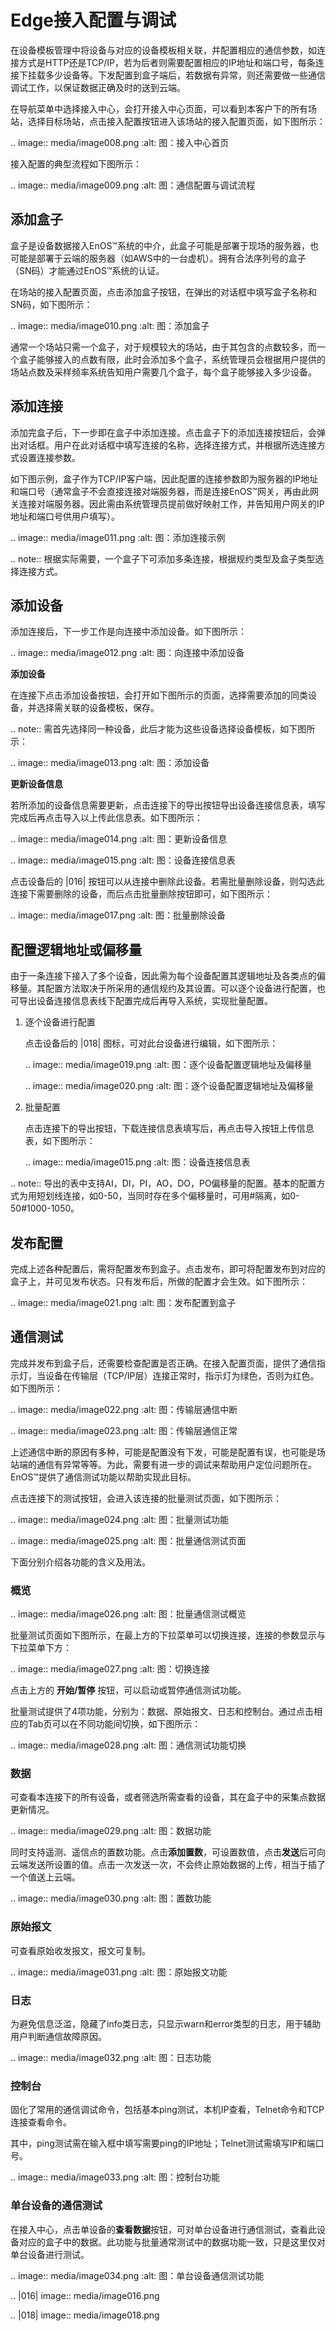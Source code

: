 # Edge接入配置与调试

在设备模板管理中将设备与对应的设备模板相关联，并配置相应的通信参数，如连接方式是HTTP还是TCP/IP，若为后者则需要配置相应的IP地址和端口号，每条连接下挂载多少设备等。下发配置到盒子端后，若数据有异常，则还需要做一些通信调试工作，以保证数据正确及时的送到云端。

在导航菜单中选择接入中心，会打开接入中心页面，可以看到本客户下的所有场站，选择目标场站，点击接入配置按钮进入该场站的接入配置页面，如下图所示：

.. image:: media/image008.png
   :alt: 图：接入中心首页


接入配置的典型流程如下图所示：

.. image:: media/image009.png
   :alt: 图：通信配置与调试流程

## 添加盒子

盒子是设备数据接入EnOS™系统的中介，此盒子可能是部署于现场的服务器，也可能是部署于云端的服务器（如AWS中的一台虚机）。拥有合法序列号的盒子（SN码）才能通过EnOS™系统的认证。

在场站的接入配置页面，点击添加盒子按钮，在弹出的对话框中填写盒子名称和SN码，如下图所示：

.. image:: media/image010.png
   :alt: 图：添加盒子


通常一个场站只需一个盒子，对于规模较大的场站，由于其包含的点数较多，而一个盒子能够接入的点数有限，此时会添加多个盒子，系统管理员会根据用户提供的场站点数及采样频率系统告知用户需要几个盒子，每个盒子能够接入多少设备。

## 添加连接

添加完盒子后，下一步即在盒子中添加连接。点击盒子下的添加连接按钮后，会弹出对话框。用户在此对话框中填写连接的名称，选择连接方式，并根据所选连接方式设置连接参数。

如下图示例，盒子作为TCP/IP客户端，因此配置的连接参数即为服务器的IP地址和端口号（通常盒子不会直接连接对端服务器，而是连接EnOS™网关，再由此网关连接对端服务器。因此需由系统管理员提前做好映射工作，并告知用户网关的IP地址和端口号供用户填写）。

.. image:: media/image011.png
   :alt: 图：添加连接示例


.. note:: 根据实际需要，一个盒子下可添加多条连接，根据规约类型及盒子类型选择连接方式。

## 添加设备

添加连接后，下一步工作是向连接中添加设备。如下图所示：

.. image:: media/image012.png
   :alt: 图：向连接中添加设备


**添加设备**

在连接下点击添加设备按钮，会打开如下图所示的页面，选择需要添加的同类设备，并选择需关联的设备模板，保存。

.. note:: 需首先选择同一种设备，此后才能为这些设备选择设备模板，如下图所示：

.. image:: media/image013.png
   :alt: 图：添加设备


**更新设备信息**

若所添加的设备信息需要更新，点击连接下的导出按钮导出设备连接信息表，填写完成后再点击导入以上传此信息表。如下图所示：

.. image:: media/image014.png
   :alt: 图：更新设备信息


.. image:: media/image015.png
   :alt: 图：设备连接信息表


点击设备后的 |016| 按钮可以从连接中删除此设备。若需批量删除设备，则勾选此连接下需要删除的设备，而后点击批量删除按钮即可，如下图所示：

.. image:: media/image017.png
   :alt: 图：批量删除设备


## 配置逻辑地址或偏移量

由于一条连接下接入了多个设备，因此需为每个设备配置其逻辑地址及各类点的偏移量。其配置方法取决于所采用的通信规约及其设置。可以逐个设备进行配置，也可导出设备连接信息表线下配置完成后再导入系统，实现批量配置。

1. 逐个设备进行配置

   点击设备后的 |018| 图标，可对此台设备进行编辑，如下图所示：

   .. image:: media/image019.png
      :alt: 图：逐个设备配置逻辑地址及偏移量


   .. image:: media/image020.png
      :alt: 图：逐个设备配置逻辑地址及偏移量


2. 批量配置

   点击连接下的导出按钮，下载连接信息表填写后，再点击导入按钮上传信息表，如下图所示：

   .. image:: media/image015.png
      :alt: 图：设备连接信息表


.. note:: 导出的表中支持AI，DI，PI，AO，DO，PO偏移量的配置。基本的配置方式为用短划线连接，如0-50，当同时存在多个偏移量时，可用\#隔离，如0-50\#1000-1050。

## 发布配置

完成上述各种配置后，需将配置发布到盒子。点击发布，即可将配置发布到对应的盒子上，并可见发布状态。只有发布后，所做的配置才会生效。如下图所示：

.. image:: media/image021.png
   :alt: 图：发布配置到盒子


## 通信测试

完成并发布到盒子后，还需要检查配置是否正确。在接入配置页面，提供了通信指示灯，当设备在传输层（TCP/IP层）连接正常时，指示灯为绿色，否则为红色。如下图所示：

.. image:: media/image022.png
   :alt: 图：传输层通信中断


.. image:: media/image023.png
   :alt: 图：传输层通信正常


上述通信中断的原因有多种，可能是配置没有下发，可能是配置有误，也可能是场站端的通信有异常等等。为此，需要有进一步的调试来帮助用户定位问题所在。EnOS™提供了通信测试功能以帮助实现此目标。

点击连接下的测试按钮，会进入该连接的批量测试页面，如下图所示：

.. image:: media/image024.png
   :alt: 图：批量测试功能


.. image:: media/image025.png
   :alt: 图：批量通信测试页面


下面分别介绍各功能的含义及用法。

### 概览

.. image:: media/image026.png
   :alt: 图：批量通信测试概览


批量测试页面如下图所示，在最上方的下拉菜单可以切换连接，连接的参数显示与下拉菜单下方：

.. image:: media/image027.png
   :alt: 图：切换连接


点击上方的 **开始/暂停** 按钮，可以启动或暂停通信测试功能。

批量测试提供了4项功能，分别为：数据、原始报文、日志和控制台。通过点击相应的Tab页可以在不同功能间切换，如下图所示：

.. image:: media/image028.png
   :alt: 图：通信测试功能切换


### 数据

可查看本连接下的所有设备，或者筛选所需查看的设备，其在盒子中的采集点数据更新情况。

.. image:: media/image029.png
   :alt: 图：数据功能


同时支持遥测、遥信点的置数功能。点击**添加置数**，可设置数值，点击**发送**后可向云端发送所设置的值。点击一次发送一次，不会终止原始数据的上传，相当于插了一个值送上云端。

.. image:: media/image030.png
   :alt: 图：置数功能


### 原始报文

可查看原始收发报文，报文可复制。

.. image:: media/image031.png
   :alt: 图：原始报文功能


### 日志

为避免信息泛滥，隐藏了info类日志，只显示warn和error类型的日志，用于辅助用户判断通信故障原因。

.. image:: media/image032.png
   :alt: 图：日志功能


### 控制台

固化了常用的通信调试命令，包括基本ping测试，本机IP查看，Telnet命令和TCP连接查看命令。

其中，ping测试需在输入框中填写需要ping的IP地址；Telnet测试需填写IP和端口号。

.. image:: media/image033.png
   :alt: 图：控制台功能


### 单台设备的通信测试

在接入中心，点击单设备的**查看数据**按钮，可对单台设备进行通信测试，查看此设备对应的盒子中的数据。此功能与批量通常测试中的数据功能一致，只是这里仅对单台设备进行测试。

.. image:: media/image034.png
   :alt: 图：单台设备通信测试功能



.. |016| image:: media/image016.png

.. |018| image:: media/image018.png


<!--end-->

